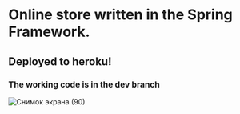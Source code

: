 # Online store written in the Spring Framework.

## Deployed to heroku!

### The working code is in the dev branch

![Снимок экрана (90)](https://user-images.githubusercontent.com/71791856/118354208-c4b1cb80-b58b-11eb-93b7-7c223304b03e.png)

